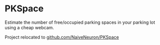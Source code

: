 # PKSpace
Estimate the number of free/occupied parking spaces in your parking lot using a cheap webcam.

Project relocated to [github.com/NaiveNeuron/PKSpace](https://github.com/NaiveNeuron/PKSpace)
